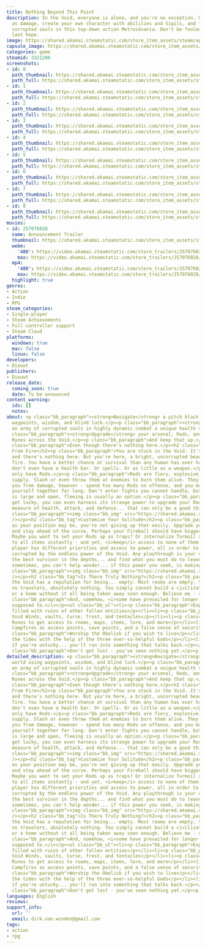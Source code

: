 ```yaml
---
title: Nothing Beyond This Point
description: In the Void, everyone is alone, and you're no exception. Use your health
  as damage, create your own character with abilities and Sigils, and fight through
  corrupted souls in this top-down action Metroidvania. Don't be fooled - you're nobody's
  last hope.
image: https://shared.akamai.steamstatic.com/store_item_assets/steam/apps/3321280/header.jpg?t=1733720643
capsule_image: https://shared.akamai.steamstatic.com/store_item_assets/steam/apps/3321280/a203ad9ffd948bebeaf7950c91b63c0f8ef7b0f0/capsule_231x87.jpg?t=1733720643
categories: game
steamid: 3321280
screenshots:
- id: 0
  path_thumbnail: https://shared.akamai.steamstatic.com/store_item_assets/steam/apps/3321280/ss_2ef808d6ea131fcd2238b483671970415603e935.600x338.jpg?t=1733720643
  path_full: https://shared.akamai.steamstatic.com/store_item_assets/steam/apps/3321280/ss_2ef808d6ea131fcd2238b483671970415603e935.1920x1080.jpg?t=1733720643
- id: 1
  path_thumbnail: https://shared.akamai.steamstatic.com/store_item_assets/steam/apps/3321280/ss_8aaa6e672398f213c7ccf83e3250af8267d0d2e2.600x338.jpg?t=1733720643
  path_full: https://shared.akamai.steamstatic.com/store_item_assets/steam/apps/3321280/ss_8aaa6e672398f213c7ccf83e3250af8267d0d2e2.1920x1080.jpg?t=1733720643
- id: 2
  path_thumbnail: https://shared.akamai.steamstatic.com/store_item_assets/steam/apps/3321280/ss_d4877bd404427d391af7037da3a513009c3ad8ea.600x338.jpg?t=1733720643
  path_full: https://shared.akamai.steamstatic.com/store_item_assets/steam/apps/3321280/ss_d4877bd404427d391af7037da3a513009c3ad8ea.1920x1080.jpg?t=1733720643
- id: 3
  path_thumbnail: https://shared.akamai.steamstatic.com/store_item_assets/steam/apps/3321280/ss_8446c961f26c271a2d25be3d51ed5a2765ef5e07.600x338.jpg?t=1733720643
  path_full: https://shared.akamai.steamstatic.com/store_item_assets/steam/apps/3321280/ss_8446c961f26c271a2d25be3d51ed5a2765ef5e07.1920x1080.jpg?t=1733720643
- id: 4
  path_thumbnail: https://shared.akamai.steamstatic.com/store_item_assets/steam/apps/3321280/ss_1f24a2e7b73f6d55957753f2fd3ec109a2d8df53.600x338.jpg?t=1733720643
  path_full: https://shared.akamai.steamstatic.com/store_item_assets/steam/apps/3321280/ss_1f24a2e7b73f6d55957753f2fd3ec109a2d8df53.1920x1080.jpg?t=1733720643
- id: 5
  path_thumbnail: https://shared.akamai.steamstatic.com/store_item_assets/steam/apps/3321280/ss_3542af743d89a60f32c9483d28f0696bcd610bd1.600x338.jpg?t=1733720643
  path_full: https://shared.akamai.steamstatic.com/store_item_assets/steam/apps/3321280/ss_3542af743d89a60f32c9483d28f0696bcd610bd1.1920x1080.jpg?t=1733720643
- id: 6
  path_thumbnail: https://shared.akamai.steamstatic.com/store_item_assets/steam/apps/3321280/ss_9518b53c306a4058ca358b3c49ff5b883b68780a.600x338.jpg?t=1733720643
  path_full: https://shared.akamai.steamstatic.com/store_item_assets/steam/apps/3321280/ss_9518b53c306a4058ca358b3c49ff5b883b68780a.1920x1080.jpg?t=1733720643
- id: 7
  path_thumbnail: https://shared.akamai.steamstatic.com/store_item_assets/steam/apps/3321280/ss_5b985480a3eb09b4529664a63d2f23c2700cae03.600x338.jpg?t=1733720643
  path_full: https://shared.akamai.steamstatic.com/store_item_assets/steam/apps/3321280/ss_5b985480a3eb09b4529664a63d2f23c2700cae03.1920x1080.jpg?t=1733720643
- id: 8
  path_thumbnail: https://shared.akamai.steamstatic.com/store_item_assets/steam/apps/3321280/ss_abf408f2ce9b9e778cbb33e1e71092a61c09ddb5.600x338.jpg?t=1733720643
  path_full: https://shared.akamai.steamstatic.com/store_item_assets/steam/apps/3321280/ss_abf408f2ce9b9e778cbb33e1e71092a61c09ddb5.1920x1080.jpg?t=1733720643
movies:
- id: 257076028
  name: Announcement Trailer
  thumbnail: https://shared.akamai.steamstatic.com/store_item_assets/steam/apps/257076028/0be472912207c4db1d0c11e18e3dfa630de94f8b/movie_600x337.jpg?t=1733720641
  webm:
    '480': https://video.akamai.steamstatic.com/store_trailers/257076028/movie480_vp9.webm?t=1733720641
    max: https://video.akamai.steamstatic.com/store_trailers/257076028/movie_max_vp9.webm?t=1733720641
  mp4:
    '480': https://video.akamai.steamstatic.com/store_trailers/257076028/movie480.mp4?t=1733720641
    max: https://video.akamai.steamstatic.com/store_trailers/257076028/movie_max.mp4?t=1733720641
  highlight: true
genres:
- Action
- Indie
- RPG
steam_categories:
- Single-player
- Steam Achievements
- Full controller support
- Steam Cloud
platforms:
  windows: true
  mac: false
  linux: false
developers:
- Dieuwt
publishers:
- Dieuwt
release_date:
  coming_soon: true
  date: To be announced
content_warning:
  ids: []
  notes:
about: <p class="bb_paragraph"><strong>Navigate</strong> a pitch black world using
  waypoints, wisdom, and blind luck.</p><p class="bb_paragraph"><strong>Fight</strong>
  an army of corrupted souls in highly dynamic combat a unique health system.</p><p
  class="bb_paragraph"><strong>Upgrade</strong> your arsenal, Rods, and items by finding
  Runes across the Void.</p><p class="bb_paragraph">And keep that up.</p><p class="bb_paragraph"></p><p
  class="bb_paragraph">Even though there's nothing here.</p><h2 class="bb_tag">Made
  From Fire</h2><p class="bb_paragraph">You are stuck in the Void. It's pitch black
  and there's nothing here. But you're here, a bright, uncorrupted beacon of pure
  fire. You have a better chance at survival than any human has ever had.</p><p class="bb_paragraph">You
  don't even have a health bar. Or spells. Or as little as a weapon.</p><p class="bb_paragraph">You
  only have Rods.</p><p class="bb_paragraph">Rods are fiery, explosive, and in endless
  supply. Slash or even throw them at enemies to burn them alive. They also must protect
  you from damage, however - spend too many Rods on offense, and you may not hold
  yourself together for long. Don't enter fights you cannot handle, but as the Void
  is large and open, fleeing is usually an option.</p><p class="bb_paragraph">If you
  get lucky, you can even harness its strange power to upgrade your Rods, your only
  measure of health, attack, and defense... that can only be a good thing, right?</p><p
  class="bb_paragraph"><img class="bb_img" src="https://shared.akamai.steamstatic.com/store_item_assets/steam/apps/3321280/extras/fireballs.gif?t=1733720643"
  /></p><h2 class="bb_tag">Customize Your Solitude</h2><p class="bb_paragraph">Lonely
  as your position may be, you're not giving up that easily. Upgrade your abilities
  and stay ahead of the curve. Perhaps your Fireball should have bigger explosions?
  Maybe you want to set your Rods up as traps? Or internalize Turmoil and gain access
  to all items instantly - and yet, <i>keep</i> access to none of them.</p><p class="bb_paragraph">Every
  player has different priorities and access to power, all in order to avoid being
  corrupted by the endless power of the Void. Any playthrough is your own; become
  the best survivor in the depths... and find what you must do to leave.</p><p class="bb_paragraph">Though
  sometimes, you can't help wonder... if this power you seek, is making it worse.</p><p
  class="bb_paragraph"><img class="bb_img" src="https://shared.akamai.steamstatic.com/store_item_assets/steam/apps/3321280/extras/sigilchoice.gif?t=1733720643"
  /></p><h2 class="bb_tag">Is There Truly Nothing?</h2><p class="bb_paragraph">Sure,
  the Void has a reputation for being... empty. Most rooms are empty, there's no towns,
  no travelers, absolutely nothing. You simply cannot build a civilization, a workshop,
  or a home without it all being taken away soon enough. Believe me - some have tried.</p><p
  class="bb_paragraph">And, somehow, <i>some have prevailed for longer than they were
  supposed to.</i></p><ul class="bb_ul"><li><p class="bb_paragraph">Explore 16 areas
  filled with ruins of other fallen entities</p></li><li><p class="bb_paragraph">Beat
  Void Winds, vaults, Curse, frost, and tentacles</p></li><li><p class="bb_paragraph">Trace
  Runes to get access to rooms, maps, items, lore, and more</p></li><li><p class="bb_paragraph">Use
  Campfires as access points, save points, and a false sense of security</p></li><li><p
  class="bb_paragraph">Worship the Obelisk if you wish to live</p></li><li><p class="bb_paragraph">Turn
  the tides with the help of the three ever-so-helpful Gods</p></li><li><p class="bb_paragraph">And
  if you're unlucky... you'll run into something that talks back.</p></li></ul><p
  class="bb_paragraph">Don't get lost - you've seen nothing yet.</p><p class="bb_paragraph"></p>
detailed_description: <p class="bb_paragraph"><strong>Navigate</strong> a pitch black
  world using waypoints, wisdom, and blind luck.</p><p class="bb_paragraph"><strong>Fight</strong>
  an army of corrupted souls in highly dynamic combat a unique health system.</p><p
  class="bb_paragraph"><strong>Upgrade</strong> your arsenal, Rods, and items by finding
  Runes across the Void.</p><p class="bb_paragraph">And keep that up.</p><p class="bb_paragraph"></p><p
  class="bb_paragraph">Even though there's nothing here.</p><h2 class="bb_tag">Made
  From Fire</h2><p class="bb_paragraph">You are stuck in the Void. It's pitch black
  and there's nothing here. But you're here, a bright, uncorrupted beacon of pure
  fire. You have a better chance at survival than any human has ever had.</p><p class="bb_paragraph">You
  don't even have a health bar. Or spells. Or as little as a weapon.</p><p class="bb_paragraph">You
  only have Rods.</p><p class="bb_paragraph">Rods are fiery, explosive, and in endless
  supply. Slash or even throw them at enemies to burn them alive. They also must protect
  you from damage, however - spend too many Rods on offense, and you may not hold
  yourself together for long. Don't enter fights you cannot handle, but as the Void
  is large and open, fleeing is usually an option.</p><p class="bb_paragraph">If you
  get lucky, you can even harness its strange power to upgrade your Rods, your only
  measure of health, attack, and defense... that can only be a good thing, right?</p><p
  class="bb_paragraph"><img class="bb_img" src="https://shared.akamai.steamstatic.com/store_item_assets/steam/apps/3321280/extras/fireballs.gif?t=1733720643"
  /></p><h2 class="bb_tag">Customize Your Solitude</h2><p class="bb_paragraph">Lonely
  as your position may be, you're not giving up that easily. Upgrade your abilities
  and stay ahead of the curve. Perhaps your Fireball should have bigger explosions?
  Maybe you want to set your Rods up as traps? Or internalize Turmoil and gain access
  to all items instantly - and yet, <i>keep</i> access to none of them.</p><p class="bb_paragraph">Every
  player has different priorities and access to power, all in order to avoid being
  corrupted by the endless power of the Void. Any playthrough is your own; become
  the best survivor in the depths... and find what you must do to leave.</p><p class="bb_paragraph">Though
  sometimes, you can't help wonder... if this power you seek, is making it worse.</p><p
  class="bb_paragraph"><img class="bb_img" src="https://shared.akamai.steamstatic.com/store_item_assets/steam/apps/3321280/extras/sigilchoice.gif?t=1733720643"
  /></p><h2 class="bb_tag">Is There Truly Nothing?</h2><p class="bb_paragraph">Sure,
  the Void has a reputation for being... empty. Most rooms are empty, there's no towns,
  no travelers, absolutely nothing. You simply cannot build a civilization, a workshop,
  or a home without it all being taken away soon enough. Believe me - some have tried.</p><p
  class="bb_paragraph">And, somehow, <i>some have prevailed for longer than they were
  supposed to.</i></p><ul class="bb_ul"><li><p class="bb_paragraph">Explore 16 areas
  filled with ruins of other fallen entities</p></li><li><p class="bb_paragraph">Beat
  Void Winds, vaults, Curse, frost, and tentacles</p></li><li><p class="bb_paragraph">Trace
  Runes to get access to rooms, maps, items, lore, and more</p></li><li><p class="bb_paragraph">Use
  Campfires as access points, save points, and a false sense of security</p></li><li><p
  class="bb_paragraph">Worship the Obelisk if you wish to live</p></li><li><p class="bb_paragraph">Turn
  the tides with the help of the three ever-so-helpful Gods</p></li><li><p class="bb_paragraph">And
  if you're unlucky... you'll run into something that talks back.</p></li></ul><p
  class="bb_paragraph">Don't get lost - you've seen nothing yet.</p><p class="bb_paragraph"></p>
languages: English
reviews:
support_info:
  url: ''
  email: dirk.van.winden@gmail.com
tags:
- action
- rpg
---
```


